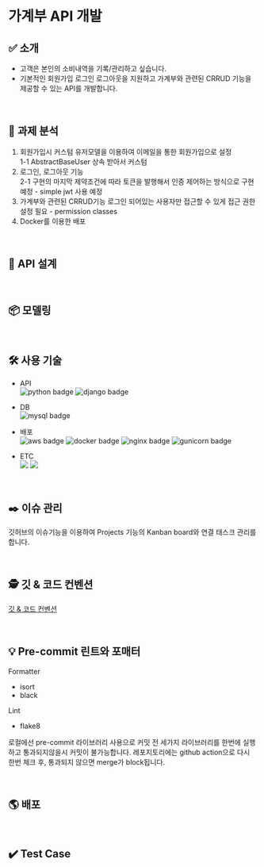 # 가계부 API 개발

## ✅ 소개
- 고객은 본인의 소비내역을 기록/관리하고 싶습니다.
- 기본적인 회원가입 로그인 로그아웃을 지원하고 가계부와 관련된 CRRUD 기능을 제공할 수 있는 API를 개발합니다.

<br>

## 📌 과제 분석
1. 회원가입시 커스텀 유저모델을 이용하여 이메일을 통한 회원가입으로 설정 <br>
  1-1 AbstractBaseUser 상속 받아서 커스텀
2. 로그인, 로그아웃 기능 <br>
  2-1 구현의 마지막 제약조건에 따라 토큰을 발행해서 인증 제어하는 방식으로 구현 예정 - simple jwt 사용 예정
3. 가계부와 관련된 CRRUD기능 로그인 되어있는 사용자만 접근할 수 있게 접근 권한 설정 필요 - permission classes
4. Docker를 이용한 배포 

<br>

## 📃 API 설계

<br>

## 📦 모델링

<br>

## 🛠 사용 기술
- API<br>
![python badge](https://img.shields.io/badge/Python-3.9-%233776AB?&logo=python&logoColor=white)
![django badge](https://img.shields.io/badge/Django-4.0.6-%23092E20?&logo=Django&logoColor=white)
- DB<br>
![mysql badge](https://img.shields.io/badge/MySQL-8.0.29-%234479A1?&logo=MySQL&logoColor=white)

- 배포<br>
![aws badge](https://img.shields.io/badge/AWS-EC2-%23FF9900?&logo=Amazon%20EC2&logoColor=white)
![docker badge](https://img.shields.io/badge/Docker-20.10.17-%232496ED?&logo=Docker&logoColor=white)
![nginx badge](https://img.shields.io/badge/Nginx-1.23.0-%23009639?logo=NGINX&locoColor=white)
![gunicorn badge](https://img.shields.io/badge/Gunicorn-20.1.0-%23499848?logo=Gunicorn&locoColor=white)
- ETC<br>
  <img src="https://img.shields.io/badge/Git-F05032?style=flat&logo=Git&logoColor=white"/>
  <img src="https://img.shields.io/badge/Github action-2088FF?style=flat&logo=Github%20Actions&logoColor=white"/>

<br>

## :black_nib: 이슈 관리
깃허브의 이슈기능을 이용하여 Projects 기능의 Kanban board와 연결 태스크 관리를 합니다.

<br>

## 🕵️‍ 깃 & 코드 컨벤션
[깃 & 코드 컨벤션](https://github.com/nmdkims/account_book_payhere/wiki/Git-and-Code-Convention)

<br>

## 💡 Pre-commit 린트와 포매터

Formatter
- isort
- black

Lint
- flake8

로컬에선 pre-commit 라이브러리 사용으로 커밋 전 세가지 라이브러리를 한번에 실행하고 통과되지않을시 커밋이 불가능합니다.
레포지토리에는 github action으로 다시 한번 체크 후, 통과되지 않으면 merge가 block됩니다.

<br>

## 🌎 배포

<br>

## ✔️ Test Case 

<br>


